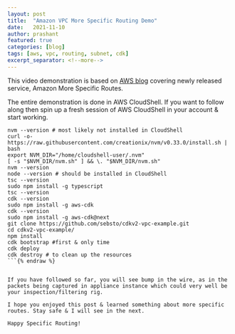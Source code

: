 ```yaml
---
layout: post
title:  "Amazon VPC More Specific Routing Demo"
date:   2021-11-10
author: prashant
featured: true
categories: [blog]
tags: [aws, vpc, routing, subnet, cdk]
excerpt_separator: <!--more-->
---
```


This video demonstration is based on [AWS blog](https://aws.amazon.com/blogs/aws/inspect-subnet-to-subnet-traffic-with-amazon-vpc-more-specific-routing/) covering newly released service, Amazon More Specific Routes. 

The entire demonstration is done in AWS CloudShell. If you want to follow along then spin up a fresh session of AWS CloudShell in your account & start working.

<!--more-->

```bash{% raw %}
nvm --version # most likely not installed in CloudShell
curl -o- https://raw.githubusercontent.com/creationix/nvm/v0.33.0/install.sh | bash
export NVM_DIR="/home/cloudshell-user/.nvm"
[ -s "$NVM_DIR/nvm.sh" ] && \. "$NVM_DIR/nvm.sh"
nvm --version
node --version # should be installed in CloudShell
tsc --version
sudo npm install -g typescript
tsc --version
cdk --version
sudo npm install -g aws-cdk
cdk --version
sudo npm install -g aws-cdk@next
git clone https://github.com/sebsto/cdkv2-vpc-example.git
cd cdkv2-vpc-example/
npm install
cdk bootstrap #first & only time
cdk deploy
cdk destroy # to clean up the resources
```{% endraw %}


If you have followed so far, you will see bump in the wire, as in the packets being captured in appliance instance which could very well be your inspection/filtering rig.

I hope you enjoyed this post & learned something about more specific routes. Stay safe & I will see in the next.

Happy Specific Routing!
